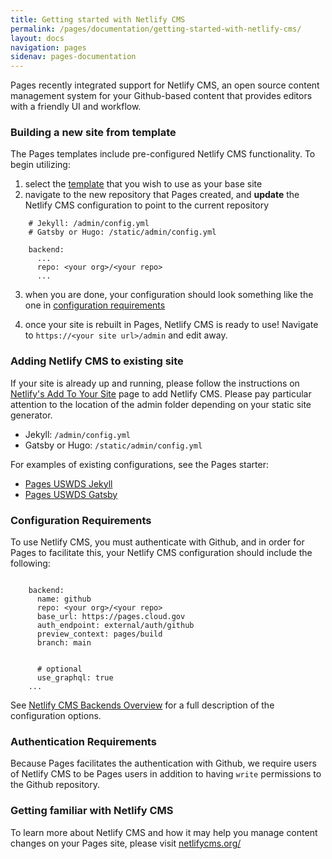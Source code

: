 ```yaml
---
title: Getting started with Netlify CMS
permalink: /pages/documentation/getting-started-with-netlify-cms/
layout: docs
navigation: pages
sidenav: pages-documentation
---
```


Pages recently integrated support for Netlify CMS, an open source content management system for your Github-based content that provides editors with a friendly UI and workflow.

### Building a new site from template
The Pages templates include pre-configured Netlify CMS functionality. To begin utilizing: 
1. select the [template]({{site.baseurl}}/pages/documentation/templates/) that you wish to use as your base site
2. navigate to the new repository that Pages created, and **update** the Netlify CMS configuration to point to the current repository

```
    # Jekyll: /admin/config.yml
    # Gatsby or Hugo: /static/admin/config.yml

    backend:
      ...
      repo: <your org>/<your repo>
      ...
```
3. when you are done, your configuration should look something like the one in [configuration requirements](#configuration-requirements)

4. once your site is rebuilt in Pages, Netlify CMS is ready to use! Navigate to `https://<your site url>/admin` and edit away.

### Adding Netlify CMS to existing site
If your site is already up and running, please follow the instructions on [Netlify's Add To Your Site](https://www.netlifycms.org/docs/add-to-your-site/) page to add Netlify CMS. Please pay particular attention to the location of the admin folder depending on your static site generator.

- Jekyll: `/admin/config.yml`
- Gatsby or Hugo: `/static/admin/config.yml`

For examples of existing configurations, see the Pages starter:
- [Pages USWDS Jekyll](https://github.com/cloud-gov/pages-uswds-jekyll/blob/main/admin/config.yml)
- [Pages USWDS Gatsby](https://github.com/cloud-gov/pages-uswds-gatsby/blob/main/static/admin/config.yml)

### Configuration Requirements
To use Netlify CMS, you must authenticate with Github, and in order for Pages to facilitate this, your Netlify CMS configuration should include the following:

```
  
    backend:
      name: github
      repo: <your org>/<your repo>
      base_url: https://pages.cloud.gov
      auth_endpoint: external/auth/github
      preview_context: pages/build
      branch: main
      

      # optional
      use_graphql: true
    ...
```

See [Netlify CMS Backends Overview](https://www.netlifycms.org/docs/backends-overview) for a full description of the configuration options.

### Authentication Requirements
Because Pages facilitates the authentication with Github, we require users of Netlify CMS to be Pages users in addition to having `write` permissions to the Github repository.

### Getting familiar with Netlify CMS
To learn more about Netlify CMS and how it may help you manage content changes on your Pages site, please visit [netlifycms.org/](https://www.netlifycms.org/)
